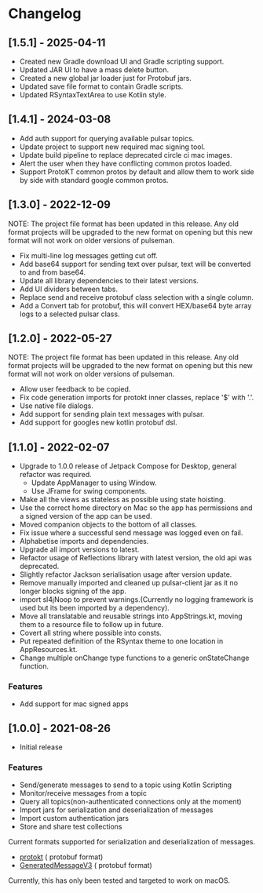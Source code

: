 # Changelog

## [1.5.1] - 2025-04-11
- Created new Gradle download UI and Gradle scripting support.
- Updated JAR UI to have a mass delete button.
- Created a new global jar loader just for Protobuf jars.
- Updated save file format to contain Gradle scripts.
- Updated RSyntaxTextArea to use Kotlin style.

## [1.4.1] - 2024-03-08

- Add auth support for querying available pulsar topics.
- Update project to support new required mac signing tool.
- Update build pipeline to replace deprecated circle ci mac images.
- Alert the user when they have conflicting common protos loaded.
- Support ProtoKT common protos by default and allow them to work side by side with standard google common protos.

## [1.3.0] - 2022-12-09

NOTE: The project file format has been updated in this release. Any old format projects will be upgraded to the new
format on opening but this new format will not work on older versions of pulseman.

- Fix multi-line log messages getting cut off.
- Add base64 support for sending text over pulsar, text will be converted to and from base64.
- Update all library dependencies to their latest versions.
- Add UI dividers between tabs.
- Replace send and receive protobuf class selection with a single column.
- Add a Convert tab for protobuf, this will convert HEX/base64 byte array logs to a selected pulsar class.

## [1.2.0] - 2022-05-27

NOTE: The project file format has been updated in this release. Any old format projects will be upgraded to the new
format on opening but this new format will not work on older versions of pulseman.

- Allow user feedback to be copied.
- Fix code generation imports for protokt inner classes, replace '$' with '.'.
- Use native file dialogs.
- Add support for sending plain text messages with pulsar.
- Add support for googles new kotlin protobuf dsl.

## [1.1.0] - 2022-02-07

- Upgrade to 1.0.0 release of Jetpack Compose for Desktop, general refactor was required.
    - Update AppManager to using Window.
    - Use JFrame for swing components.
- Make all the views as stateless as possible using state hoisting.
- Use the correct home directory on Mac so the app has permissions and a signed version of the app can be used.
- Moved companion objects to the bottom of all classes.
- Fix issue where a successful send message was logged even on fail.
- Alphabetise imports and dependencies.
- Upgrade all import versions to latest.
- Refactor usage of Reflections library with latest version, the old api was deprecated.
- Slightly refactor Jackson serialisation usage after version update.
- Remove manually imported and cleaned up pulsar-client jar as it no longer blocks signing of the app.
- import sl4jNoop to prevent warnings.(Currently no logging framework is used but its been imported by a dependency).
- Move all translatable and reusable strings into AppStrings.kt, moving them to a resource file to follow up in future.
- Covert all string where possible into consts.
- Put repeated definition of the RSyntax theme to one location in AppResources.kt.
- Change multiple onChange type functions to a generic onStateChange function.

### Features

- Add support for mac signed apps

## [1.0.0] - 2021-08-26

- Initial release

### Features

- Send/generate messages to send to a topic using Kotlin Scripting
- Monitor/receive messages from a topic
- Query all topics(non-authenticated connections only at the moment)
- Import jars for serialization and deserialization of messages
- Import custom authentication jars
- Store and share test collections

Current formats supported for serialization and deserialization of messages.

- [protokt](https://github.com/open-toast/protokt/blob/main/protokt-runtime/src/main/kotlin/com/toasttab/protokt/rt/KtMessage.kt) (
  protobuf format)
- [GeneratedMessageV3](https://www.javadoc.io/static/com.google.protobuf/protobuf-java/3.5.1/com/google/protobuf/GeneratedMessageV3.html) (
  protobuf format)

Currently, this has only been tested and targeted to work on macOS.
